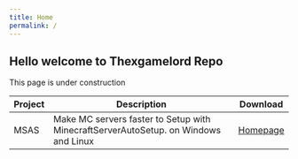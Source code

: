 ```yaml
---
title: Home
permalink: /
---
```


<link rel="stylesheet" href="/docs/css/txgl.css">

## Hello welcome to Thexgamelord Repo

This page is under construction


| Project | Description                                                   | Download |
| --------- | ------------------------------------------------------------- | ----------- |
| MSAS | Make MC servers faster to Setup with MinecraftServerAutoSetup. on Windows and Linux | [Homepage](https://msas-txgl.pages.dev/) |

